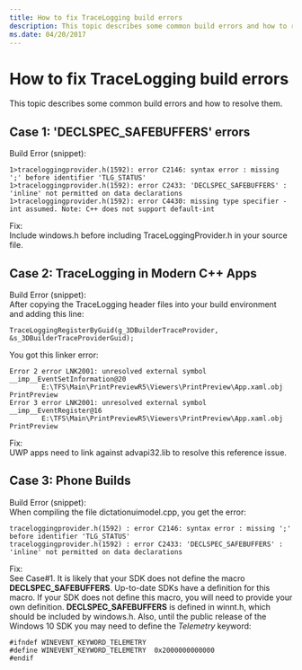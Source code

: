 ```yaml
---
title: How to fix TraceLogging build errors
description: This topic describes some common build errors and how to resolve them.
ms.date: 04/20/2017
---
```


# How to fix TraceLogging build errors


This topic describes some common build errors and how to resolve them.

## <span id="Case_1___DECLSPEC_SAFEBUFFERS__errors"></span><span id="case_1___declspec_safebuffers__errors"></span><span id="CASE_1___DECLSPEC_SAFEBUFFERS__ERRORS"></span>Case 1: 'DECLSPEC\_SAFEBUFFERS' errors


<span id="Build_Error__snippet__"></span><span id="build_error__snippet__"></span><span id="BUILD_ERROR__SNIPPET__"></span>Build Error (snippet):  
```
1>traceloggingprovider.h(1592): error C2146: syntax error : missing ';' before identifier 'TLG_STATUS'
1>traceloggingprovider.h(1592): error C2433: 'DECLSPEC_SAFEBUFFERS' : 'inline' not permitted on data declarations
1>traceloggingprovider.h(1592): error C4430: missing type specifier - int assumed. Note: C++ does not support default-int
```

<span id="Fix_"></span><span id="fix_"></span><span id="FIX_"></span>Fix:  
Include windows.h before including TraceLoggingProvider.h in your source file.

## <span id="Case_2__TraceLogging_in_Modern_C___Apps"></span><span id="case_2__tracelogging_in_modern_c___apps"></span><span id="CASE_2__TRACELOGGING_IN_MODERN_C___APPS"></span>Case 2: TraceLogging in Modern C++ Apps


<span id="Build_Error__snippet__"></span><span id="build_error__snippet__"></span><span id="BUILD_ERROR__SNIPPET__"></span>Build Error (snippet):  
After copying the TraceLogging header files into your build environment and adding this line:

```
TraceLoggingRegisterByGuid(g_3DBuilderTraceProvider, &s_3DBuilderTraceProviderGuid);
```

You got this linker error:

```
Error 2 error LNK2001: unresolved external symbol __imp__EventSetInformation@20 
        E:\TFS\Main\PrintPreviewR5\Viewers\PrintPreview\App.xaml.obj    PrintPreview
Error 3 error LNK2001: unresolved external symbol __imp__EventRegister@16       
        E:\TFS\Main\PrintPreviewR5\Viewers\PrintPreview\App.xaml.obj    PrintPreview
```

<span id="Fix_"></span><span id="fix_"></span><span id="FIX_"></span>Fix:  
UWP apps need to link against advapi32.lib to resolve this reference issue.

## <span id="Case_3__Phone_Builds"></span><span id="case_3__phone_builds"></span><span id="CASE_3__PHONE_BUILDS"></span>Case 3: Phone Builds


<span id="Build_Error__snippet__"></span><span id="build_error__snippet__"></span><span id="BUILD_ERROR__SNIPPET__"></span>Build Error (snippet):  
When compiling the file dictationuimodel.cpp, you get the error:

```
traceloggingprovider.h(1592) : error C2146: syntax error : missing ';' before identifier 'TLG_STATUS'
traceloggingprovider.h(1592) : error C2433: 'DECLSPEC_SAFEBUFFERS' : 'inline' not permitted on data declarations
```

<span id="Fix_"></span><span id="fix_"></span><span id="FIX_"></span>Fix:  
See Case\#1. It is likely that your SDK does not define the macro **DECLSPEC\_SAFEBUFFERS**. Up-to-date SDKs have a definition for this macro. If your SDK does not define this macro, you will need to provide your own definition. **DECLSPEC\_SAFEBUFFERS** is defined in winnt.h, which should be included by windows.h. Also, until the public release of the Windows 10 SDK you may need to define the *Telemetry* keyword:

```
#ifndef WINEVENT_KEYWORD_TELEMETRY 
#define WINEVENT_KEYWORD_TELEMETRY  0x2000000000000
#endif
```

 

 





